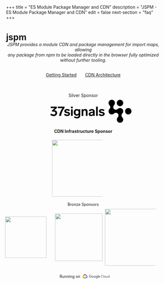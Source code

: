 +++
title = "ES Module Package Manager and CDN"
description = "JSPM - ES Module Package Manager and CDN"
edit = false
next-section = "faq"
+++

<div class="logobox"></div>

<h1 class="biglogo">jspm</h1>

<!-- <p style="text-align: center; margin-top: -5em; margin-bottom: 2em; font-size: 0.9em; padding-left: 14.5em;"><em>&nbsp;</em></p> -->

<p style="text-align: center; margin-top: -1.5em"><em>
JSPM provides a module CDN and package management for import maps, allowing<br/>any package from npm to be loaded directly in the browser fully optimized without further tooling.
</em></p>

<br />

<div style="display: flex; justify-content: center; column-gap: 2em;">
  <a href="/docs/getting-started" class="cta highlighted">Getting Started</a>
  <a href="/cdn/jspm-io" class="cta">CDN Architecture</a>
</div>

<br />

<p style="margin-top: 2em; margin-bottom: -1em; line-height: 2em; text-align: center;">Silver Sponsor</p>
<p style="text-align: center">
<a href="https://37signals.com/"><svg style="margin-left: 50px" height="75" viewBox="0 0 1063 300" xmlns="http://www.w3.org/2000/svg"><path d="m883.34 287.739c-16.22-16.182-15.899-42.849 0-59.234 13.485-13.494 13.487-35.324 0-48.795-13.39-13.374-35.24-13.107-48.803 0-16.324 16.326-42.901 16.327-59.248 0-16.221-16.202-15.897-42.999.001-59.39 13.351-13.353 13.086-35.2951 0-48.8134-16.384-16.3668-16.385-42.857 0-59.2251 16.343-16.37627 42.926-16.37627 59.254.0056 16.225 16.1984 15.901 42.826-.008 59.2195-13.466 13.4839-13.466 35.3224.005 48.8134 13.395 13.361 35.245 13.098 48.799 0 16.344-16.347 43.025-16.351 59.352 0 16.248 16.186 15.929 42.988 0 59.39-13.465 13.467-13.472 35.303 0 48.801 16.412 16.341 16.42 42.885 0 59.234-16.32 16.341-43.005 16.341-59.352-.006zm59.345-275.4213c16.42 16.4115 16.42 42.9753.002 59.385-16.382 16.3955-42.991 16.3955-59.345.0052-16.454-16.402-16.445-42.9806 0-59.3841 16.362-16.43073 42.965-16.43072 59.343-.0061zm108.005 108.0003c16.41 16.411 16.41 42.98 0 59.39-16.38 16.395-42.99 16.39-59.348 0-16.454-16.402-16.445-42.981 0-59.384 16.358-16.431 42.968-16.431 59.348-.006zm-964.2515-30.3219v18.5909l-33.1261 28.732c21.4644.507 37.5204 13.69 37.5204 35.661 0 19.437-15.042 39.887-44.4499 39.887-15.887 0-28.9008-4.056-45.6329-15.549l10.9857-16.056c13.5209 8.451 22.8165 12.169 33.9712 12.169 14.0279 0 22.3094-8.113 22.3094-20.282 0-12.337-9.4646-19.267-23.4925-19.267-7.4365 0-11.8307 1.352-14.1969 2.197l-9.9716-13.69 38.7035-33.464h-52.0554v-18.9289zm13.1079 18.9289h61.3506c-20.281 27.042-39.548 65.07-44.45 101.069h25.521c5.577-38.704 24.507-77.576 45.126-102.928v-17.0699h-87.5476zm85.3986 38.873c0-14.704 12.845-27.042 36-27.042 14.535 0 25.013 3.38 37.182 13.521l-11.831 14.366c-10.478-8.113-17.07-10.141-25.858-10.141-8.789 0-14.535 3.549-14.535 8.62 0 5.37 5.171 6.51 18.531 9.454.515.113 1.042.229 1.581.348 23.662 5.24 33.464 11.493 33.464 27.549 0 16.563-13.521 28.225-37.013 28.225-15.887 0-27.718-3.887-41.746-16.394l12.676-14.197c12.676 10.31 19.436 12.845 29.577 12.845 8.619 0 15.042-3.211 15.042-9.127 0-6.564-7.661-8.214-18.572-10.564-.887-.191-1.796-.387-2.723-.59-24.338-5.409-31.775-11.493-31.775-26.873zm111.642-47.323c0 7.098-5.747 12.845-13.014 12.845-7.268 0-13.014-5.747-13.014-12.845 0-7.0986 5.746-12.845 13.014-12.845 7.267 0 13.014 5.7464 13.014 12.845zm-24 109.519v-86.365h21.971v86.365zm100.148-76.731c-5.239-7.775-13.689-12.507-26.365-12.507-21.803 0-38.028 17.746-38.028 43.605 0 26.028 16.225 43.605 38.028 43.605 11.661 0 19.774-4.226 25.182-10.986v6.929c0 15.211-9.295 20.958-21.126 20.958-9.972 0-17.915-3.042-30.084-10.31l-10.648 15.887c14.028 9.127 27.38 12.676 41.07 12.676 23.831 0 42.253-12.676 42.253-37.351v-82.14h-20.282zm-21.464 56.112c-12.507 0-20.788-10.141-20.788-25.014s8.281-24.845 20.788-24.845c12.169 0 20.957 9.972 20.957 24.845s-8.788 25.014-20.957 25.014zm106.233-68.619c-11.831 0-20.619 4.901-26.028 12.676v-9.803h-20.45v86.365h21.971v-52.056c0-10.816 7.268-18.253 17.408-18.253 10.479 0 16.056 6.423 16.056 17.746v52.563h21.972v-59.154c0-17.577-10.817-30.084-30.929-30.084zm86.796 0c-17.07 0-29.577 6.592-40.393 19.436l13.859 12.676c8.957-8.619 15.042-14.028 26.872-14.028 9.972 0 16.225 4.733 16.225 13.183v2.028l-20.281 3.718c-19.605 3.55-37.351 10.479-37.351 30.422 0 17.578 14.535 24.676 30.929 24.676 13.352 0 22.647-4.563 27.887-11.831v8.958h19.774v-58.309c0-18.253-12.676-30.929-37.521-30.929zm-6.422 74.534c-8.282 0-13.183-3.211-13.183-8.62 0-8.112 8.62-11.154 21.633-13.859l14.535-3.042v5.071c0 15.042-11.83 20.45-22.985 20.45zm62.29-105.2939v119.9979h21.971v-119.9979zm37.445 57.8019c0-14.704 12.845-27.042 36-27.042 14.535 0 25.013 3.38 37.182 13.521l-11.831 14.366c-10.478-8.113-17.07-10.141-25.858-10.141-8.789 0-14.535 3.549-14.535 8.62 0 5.37 5.171 6.51 18.531 9.454.515.113 1.042.229 1.581.348 23.662 5.24 33.464 11.493 33.464 27.549 0 16.563-13.521 28.225-37.013 28.225-15.887 0-27.718-3.887-41.746-16.394l12.676-14.197c12.676 10.31 19.436 12.845 29.577 12.845 8.619 0 15.042-3.211 15.042-9.127 0-6.564-7.661-8.214-18.572-10.564-.887-.191-1.796-.387-2.723-.59-24.338-5.409-31.775-11.493-31.775-26.873z"></path></svg></a>
</p>

<p style="line-height: 2em; font-weight: bold; text-align: center;">CDN Infrastructure Sponsor</p>
<div style="display: flex; justify-content: center; align-items: center; gap: 2em">
  <a href="https://www.cachefly.com/" style="display:block" target="_blank" style="display:block;"><img style="margin-left: -20px; width:185px;" src="cachefly.png" /></a>
</div>

<p style="margin-top: 1em; margin-bottom: 0.2em; line-height: 2em; text-align: center; clear:both; font-size: 0.9em">Bronze Sponsors</p>

<div style="display: flex; justify-content: center; align-items: center; gap: 2em">
  <a href="https://socket.dev/" style="display:block" target="_blank" style="display:block;"><img style="width:135px" src="socket-logo.png" /></a>
  <a href="https://framer.com/" style="display:block" target="_blank" style="display:block;"><img style="width:155px; " src="framer-logo.png" /></a>
  <a href="https://scrimba.com/" style="display:block" target="_blank" style="display:block;"><img style="margin-left: -20px; width:185px;" src="scrimba.png" /></a>
</div>

<a style="display:block;padding-top:1em;width:20em;margin-left:auto;margin-right:auto;text-decoration:none;" href="https://cloud.google.com">
<p style="font-size:0.9em;line-height:1.5em;vertical-align:center;float:left; padding-left:5em">Running on</p>
<svg xmlns="http://www.w3.org/2000/svg" viewBox="0 0 181 28" style="height:1em;float:left;padding-left:0.5em;margin-top:1em;margin-right:2em;"><defs><style>.cls-1{fill:#ea4335;}.cls-2{fill:#4285f4;}.cls-3{fill:#34a853;}.cls-4{fill:#fbbc05;}.cls-5{fill:#5f6368;}</style></defs><path class="cls-1" d="M21.85,7.41l1,0,2.85-2.85.14-1.21A12.81,12.81,0,0,0,5,9.6a1.55,1.55,0,0,1,1-.06l5.7-.94s.29-.48.44-.45a7.11,7.11,0,0,1,9.73-.74Z"/><path class="cls-2" d="M29.76,9.6a12.84,12.84,0,0,0-3.87-6.24l-4,4A7.11,7.11,0,0,1,24.5,13v.71a3.56,3.56,0,1,1,0,7.12H17.38l-.71.72v4.27l.71.71H24.5A9.26,9.26,0,0,0,29.76,9.6Z"/><path class="cls-3" d="M10.25,26.49h7.12v-5.7H10.25a3.54,3.54,0,0,1-1.47-.32l-1,.31L4.91,23.63l-.25,1A9.21,9.21,0,0,0,10.25,26.49Z"/><path class="cls-4" d="M10.25,8A9.26,9.26,0,0,0,4.66,24.6l4.13-4.13a3.56,3.56,0,1,1,4.71-4.71l4.13-4.13A9.25,9.25,0,0,0,10.25,8Z"/><path class="cls-5" d="M52.79,22.51a9.11,9.11,0,0,1-6.6-2.71,8.8,8.8,0,0,1-2.77-6.52,8.81,8.81,0,0,1,2.77-6.52A9.11,9.11,0,0,1,52.79,4a8.84,8.84,0,0,1,6.33,2.55L57.34,8.36a6.41,6.41,0,0,0-4.55-1.8,6.34,6.34,0,0,0-4.7,2,6.53,6.53,0,0,0-1.93,4.75A6.53,6.53,0,0,0,48.09,18a6.71,6.71,0,0,0,9.36.11A5.32,5.32,0,0,0,58.82,15h-6V12.44h8.49A8.12,8.12,0,0,1,61.41,14a8,8,0,0,1-2.19,5.9A8.51,8.51,0,0,1,52.79,22.51Zm19.74-1.7a6.12,6.12,0,0,1-8.47,0,5.7,5.7,0,0,1-1.73-4.25,5.71,5.71,0,0,1,1.73-4.25,6.13,6.13,0,0,1,8.47,0,5.71,5.71,0,0,1,1.73,4.25A5.7,5.7,0,0,1,72.52,20.81Zm-6.6-1.67a3.24,3.24,0,0,0,4.73,0,3.56,3.56,0,0,0,1-2.58,3.57,3.57,0,0,0-1-2.59,3.29,3.29,0,0,0-4.75,0,3.57,3.57,0,0,0-1,2.59A3.56,3.56,0,0,0,65.92,19.14Zm19.62,1.67a6.12,6.12,0,0,1-8.47,0,5.7,5.7,0,0,1-1.73-4.25,5.71,5.71,0,0,1,1.73-4.25,6.12,6.12,0,0,1,8.47,0,5.71,5.71,0,0,1,1.73,4.25A5.7,5.7,0,0,1,85.55,20.81Zm-6.6-1.67a3.24,3.24,0,0,0,4.73,0,3.56,3.56,0,0,0,1-2.58,3.57,3.57,0,0,0-1-2.59,3.29,3.29,0,0,0-4.75,0,3.57,3.57,0,0,0-1,2.59A3.56,3.56,0,0,0,78.94,19.14Zm15.16,8.71a5.24,5.24,0,0,1-3.33-1.06,6.13,6.13,0,0,1-1.94-2.46l2.28-.95a3.84,3.84,0,0,0,1.13,1.49,2.85,2.85,0,0,0,1.87.63,3,3,0,0,0,2.33-.9A3.65,3.65,0,0,0,97.28,22v-.86h-.09a3.81,3.81,0,0,1-3.13,1.35,5.43,5.43,0,0,1-4-1.74,5.75,5.75,0,0,1-1.71-4.19,5.81,5.81,0,0,1,1.71-4.22,5.42,5.42,0,0,1,4-1.75A4.3,4.3,0,0,1,95.9,11a3.7,3.7,0,0,1,1.3.95h.09V11h2.48V21.65a6.21,6.21,0,0,1-1.59,4.65A5.6,5.6,0,0,1,94.11,27.85Zm.18-7.68a2.91,2.91,0,0,0,2.26-1,3.7,3.7,0,0,0,.91-2.56A3.78,3.78,0,0,0,96.55,14a2.9,2.9,0,0,0-2.26-1,3.09,3.09,0,0,0-2.34,1,3.65,3.65,0,0,0-1,2.59,3.58,3.58,0,0,0,1,2.56A3.1,3.1,0,0,0,94.29,20.17Zm9.89-15.5V22.15h-2.61V4.67Zm7.16,17.84a5.68,5.68,0,0,1-4.21-1.71,5.79,5.79,0,0,1-1.69-4.24,5.86,5.86,0,0,1,1.63-4.28,5.36,5.36,0,0,1,4-1.67,5.05,5.05,0,0,1,2,.39,4.71,4.71,0,0,1,1.53,1,7,7,0,0,1,1,1.21,7.15,7.15,0,0,1,.59,1.17l.27.68-8,3.29a3,3,0,0,0,2.88,1.8,3.41,3.41,0,0,0,2.93-1.65l2,1.35a6.59,6.59,0,0,1-1.92,1.82A5.44,5.44,0,0,1,111.34,22.51ZM108,16.38l5.32-2.21a1.84,1.84,0,0,0-.83-.91,2.71,2.71,0,0,0-1.37-.35,3.09,3.09,0,0,0-2.15.95A3.17,3.17,0,0,0,108,16.38Z"/><path class="cls-5" d="M130.13,22.51a8.24,8.24,0,0,1-8.38-8.43,8.24,8.24,0,0,1,8.38-8.43,7.46,7.46,0,0,1,5.93,2.64l-1.44,1.4a5.44,5.44,0,0,0-4.48-2.05,6.11,6.11,0,0,0-4.45,1.78,6.24,6.24,0,0,0-1.81,4.66,6.24,6.24,0,0,0,1.81,4.66,6.11,6.11,0,0,0,4.45,1.78,6.36,6.36,0,0,0,5-2.34l1.44,1.44a7.86,7.86,0,0,1-2.77,2.11A8.48,8.48,0,0,1,130.13,22.51Z"/><path class="cls-5" d="M140.45,22.15h-2.07V6h2.07Z"/><path class="cls-5" d="M143.83,12.43a5.79,5.79,0,0,1,8.16,0,5.85,5.85,0,0,1,1.6,4.2,5.85,5.85,0,0,1-1.6,4.2,5.79,5.79,0,0,1-8.16,0,5.85,5.85,0,0,1-1.6-4.2A5.85,5.85,0,0,1,143.83,12.43Zm1.54,7.1a3.49,3.49,0,0,0,5.07,0,4,4,0,0,0,1.07-2.9,4,4,0,0,0-1.07-2.9,3.49,3.49,0,0,0-5.07,0,4,4,0,0,0-1.07,2.9A4,4,0,0,0,145.38,19.52Z"/><path class="cls-5" d="M165.06,22.15h-2V20.62H163A3.85,3.85,0,0,1,161.54,22a4.08,4.08,0,0,1-2.05.55,3.89,3.89,0,0,1-3.14-1.26,5,5,0,0,1-1.07-3.38V11.11h2.07v6.42q0,3.09,2.73,3.09a2.54,2.54,0,0,0,2.1-1,3.77,3.77,0,0,0,.81-2.39V11.11h2.07Z"/><path class="cls-5" d="M172.09,22.51a4.86,4.86,0,0,1-3.7-1.69,6,6,0,0,1-1.55-4.19,6,6,0,0,1,1.55-4.19,4.86,4.86,0,0,1,3.7-1.69,4.69,4.69,0,0,1,2.26.54,3.83,3.83,0,0,1,1.5,1.35h.09l-.09-1.53V6h2.07V22.15h-2V20.62h-.09a3.83,3.83,0,0,1-1.5,1.35A4.69,4.69,0,0,1,172.09,22.51Zm.34-1.89a3.3,3.3,0,0,0,2.49-1.08,4.05,4.05,0,0,0,1-2.91,4.05,4.05,0,0,0-1-2.91,3.38,3.38,0,0,0-5,0,4,4,0,0,0-1,2.9,4,4,0,0,0,1,2.9A3.3,3.3,0,0,0,172.43,20.62Z"/></svg>
</a>
